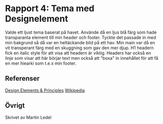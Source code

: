 Rapport 4: Tema med Designelement
=======================

Valde ett ljust tema baserat på havet. Använde då en ljus blå färg som hade transparanta element till min header och footer. Tyckte det passade in med min bakgrund så då var en heltäckande bild på ett hav. Min main var då en vit transperant färg med en skuggning som gav den mer djup. H1 headern fick en italic style för att visa att headern är viktig. Headers har också en linje som visar att här börjar text men också att "boxa" in innehållet för att få en mer hiearki som t.e.x min footer.

Referenser
-----------------------

[Design Elements & Principles](https://www.canva.com/learn/design-elements-principles/)
[Wikipedia](https://en.wikipedia.org/wiki/Visual_design_elements_and_principles#Form)


Övrigt
-----------------------

Skrivet av Martin Ledel
